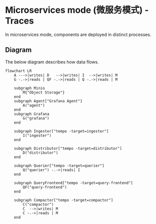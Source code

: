 # Microservices mode (微服务模式) - Traces

In microservices mode, components are deployed in distinct processes.
## Diagram

The below diagram describes how data flows.

```mermaid
flowchart LR
    A --->|writes| D   -->|writes| I  -->|writes| M
    G -.->|reads | QF -.->|reads | Q -.->|reads | M

    subgraph Minio
        M{"Object Storage"}
    end
    subgraph Agent["Grafana Agent"]
        A("agent")
    end
    subgraph Grafana
        G("grafana")
    end

    subgraph Ingester["tempo -target=ingester"]
        I("ingester")
    end

    subgraph Distributor["tempo -target=distributor"]
        D("distributor")
    end

    subgraph Querier["tempo -target=querier"]
        Q("querier") -.->|reads| I
    end

    subgraph QueryFrontend["tempo -target=query-frontend"]
        QF("query-frontend")
    end
    
    subgraph Compactor["tempo -target=compactor"]
        C("compactor")
        C  -->|writes| M
        C -.->|reads | M
    end
```